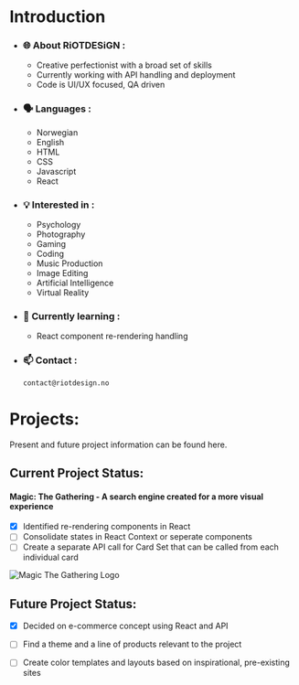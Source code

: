 # Introduction

- ### 🌐 About RiOTDESiGN :

  - Creative perfectionist with a broad set of skills
  - Currently working with API handling and deployment
  - Code is UI/UX focused, QA driven

- ### 🗣️ Languages :

  - Norwegian
  - English
  - HTML
  - CSS
  - Javascript
  - React

- ### 💡 Interested in :

  - Psychology
  - Photography
  - Gaming
  - Coding
  - Music Production
  - Image Editing
  - Artificial Intelligence
  - Virtual Reality

- ### 🌱 Currently learning :

  - React component re-rendering handling

- ### 📫 Contact :

      contact@riotdesign.no

# Projects:
Present and future project information can be found here.

## Current Project Status:
#### Magic: The Gathering - A search engine created for a more visual experience
- [x] Identified re-rendering components in React
- [ ] Consolidate states in React Context or seperate components
- [ ] Create a separate API call for Card Set that can be called from each individual card

![Magic The Gathering Logo](https://media.wizards.com/2017/images/daily/41mztsnrdm.jpg)

## Future Project Status:
- [x] Decided on e-commerce concept using React and API
- [ ] Find a theme and a line of products relevant to the project
- [ ] Create color templates and layouts based on inspirational, pre-existing sites


<!---
RiOTDESiGN/RiOTDESiGN is a ✨ special ✨ repository because its `README.md` (this file) appears on your GitHub profile.
You can click the Preview link to take a look at your changes.
--->
